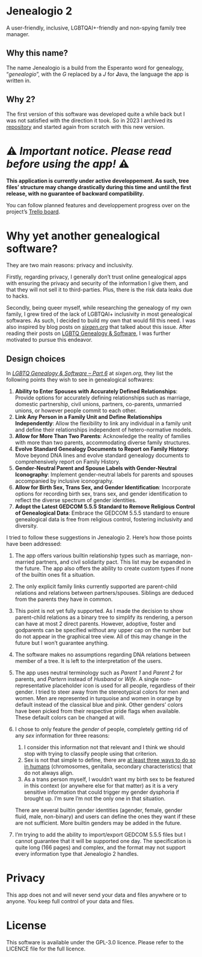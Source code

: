 # Jenealogio 2

A user-friendly, inclusive, LGBTQAI+-friendly and non-spying family tree manager.

## Why this name?

The name Jenealogio is a build from the Esperanto word for genealogy, “_genealogio_”, with the _G_ replaced by a _J_ for
**J**ava, the language the app is written in.

## Why 2?

The first version of this software was developed quite a while back but I was not satisfied with the direction it took.
So in 2023 I archived its [repository](https://github.com/Darmo117/Jenealogio) and started again from scratch with this
new version.

# ⚠️ _Important notice. Please read before using the app!_ ⚠️

**This application is currently under active developpement. As such, tree files’ structure may change drastically during
this time and until the first release, with no guarantee of backward compatibility.**

You can follow planned features and developpement progress over on the
project’s [Trello board](https://trello.com/b/PsvxkYIB).

# Why yet another genealogical software?

They are two main reasons: privacy and inclusivity.

Firstly, regarding privacy, I generally don’t trust online genealogical apps with ensuring the privacy and security of
the information I give them, and that they will not sell it to third-parties. Plus, there is the risk data leaks due to
hacks.

Secondly, being queer myself, while researching the genealogy of my own family, I grew tired of the lack of
LGBTQAI+ inclusivity in most genealogical softwares. As such, I decided to build my own that would fill this need. I was
also inspired by blog posts on _[sixgen.org](https://sixgen.org/)_ that talked about this issue. After reading their
posts on [LGBTQ Genealogy & Software](https://sixgen.org/lgbtq-genealogy-software-part-1/), I was further motivated to
pursue this endeavor.

## Design choices

In _[LGBTQ Genealogy & Software – Part 6](https://sixgen.org/lgbtq-genealogy-software-part-6/)_ at _sixgen.org_, they
list the following points they wish to see in genealogical softwares:

1. **Ability to Enter Spouses with Accurately Defined Relationships**: Provide options for accurately defining
   relationships such as marriage, domestic partnership, civil unions, partners, co-parents, unmarried unions, or
   however people commit to each other.
2. **Link Any Person in a Family Unit and Define Relationships Independently**: Allow the flexibility to link any
   individual in a family unit and define their relationships independent of hetero-normative models.
3. **Allow for More Than Two Parents**: Acknowledge the reality of families with more than two parents, accommodating
   diverse family structures.
4. **Evolve Standard Genealogy Documents to Report on Family History**: Move beyond DNA lines and evolve standard
   genealogy documents to comprehensively report on Family History.
5. **Gender-Neutral Parent and Spouse Labels with Gender-Neutral Iconography**: Implement gender-neutral labels for
   parents and spouses accompanied by inclusive iconography.
6. **Allow for Birth Sex, Trans Sex, and Gender Identification**: Incorporate options for recording birth sex, trans
   sex, and gender identification to reflect the diverse spectrum of gender identities.
7. **Adopt the Latest GEDCOM 5.5.5 Standard to Remove Religious Control of Genealogical Data**: Embrace the GEDCOM 5.5.5
   standard to ensure genealogical data is free from religious control, fostering inclusivity and diversity.

I tried to follow these suggestions in Jenealogio 2. Here’s how those points have been addressed:

1. The app offers various builtin relationship types such as marriage, non-married partners, and civil solidarity pact.
   This list may be expanded in the future. The app also offers the ability to create custom types if none of the
   builtin ones fit a situation.
2. The only explicit family links currently supported are parent-child relations and relations between partners/spouses.
   Siblings are deduced from the parents they have in common.
3. This point is not yet fully supported. As I made the decision to show parent-child relations as a binary tree to
   simplify its rendering, a person can have at most 2 direct parents. However, adoptive, foster and godparents can be
   specified without any upper cap on the number but do not appear in the graphical tree view. All of this may change in
   the future but I won’t guarantee anything.
4. The software makes no assumptions regarding DNA relations between member of a tree. It is left to the interpretation
   of the users.
5. The app uses neutral terminology such as _Parent 1_ and _Parent 2_ for parents, and _Partern_ instead of _Husband_ or
   _Wife_. A single non-representative placeholder icon is used for all people, regardless of their gender. I tried
   to steer away from the stereotypical colors for men and women. Men are represented in turquoise and women in orange
   by default instead of the classical blue and pink. Other genders’ colors have been picked from their respective pride
   flags when available. These default colors can be changed at will.
6. I chose to only feature the _gender_ of people, completely getting rid of any _sex_ information for three reasons:
    1. I consider this information not that relevant and I think we should stop with trying to classify people using
       that criterion.
    2. Sex is not that simple to define, there are
       [at least three ways to do so in humans](https://en.wikipedia.org/wiki/Sexual_differentiation_in_humans)
       (chromosomes, genitalia, secondary characteristics) that do not always align.
    3. As a trans person myself, I wouldn’t want my birth sex to be featured in this context (or anywhere else for that
       matter) as it is a very sensitive information that could trigger my gender dysphoria if brought up. I’m sure I’m
       not the only one in that situation.

   There are several builtin gender identities (agender, female, gender fluid, male, non-binary) and users can define
   the ones they want if these are not sufficient. More builtin genders may be added in the future.
7. I’m trying to add the ability to import/export GEDCOM 5.5.5 files but I cannot guarantee that it will be supported
   one day. The specification is quite long (166 pages) and complex, and the format may not support every information
   type that Jenealogio 2 handles.

# Privacy

This app does not and will never send your data and files anywhere or to anyone.
You keep full control of your data and files.

# License

This software is available under the GPL-3.0 licence. Please refer to the LICENCE file for the full licence.
